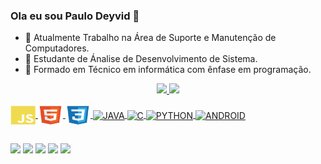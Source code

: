 ### Ola eu sou Paulo Deyvid 👋

- 🔭 Atualmente Trabalho na Área de Suporte e Manutenção de Computadores.
- 🌱 Estudante de Ánalise de Desenvolvimento de Sistema.
- 🏫 Formado em Técnico em informática com ênfase em programação.

<div align="center">
  <a href="https://github.com/PDEYVID">
  <img height="180em" src="https://github-readme-stats.vercel.app/api?username=PDEYVID&show_icons=true&theme=tokyonight&include_all_commits=true&count_private=true"/>
  <img height="180em" src="https://github-readme-stats.vercel.app/api/top-langs/?username=PDEYVID&layout=compact&langs_count=7&theme=tokyonight"/>
</div>

<div style="display: inline_block"><br>
  <img align="center" alt="Js" height="30" width="40" src="https://raw.githubusercontent.com/devicons/devicon/master/icons/javascript/javascript-plain.svg">
  <img align="center" alt="HTML" height="30" width="40" src="https://raw.githubusercontent.com/devicons/devicon/master/icons/html5/html5-original.svg">
  <img align="center" alt="CSS" height="30" width="40" src="https://raw.githubusercontent.com/devicons/devicon/master/icons/css3/css3-original.svg">             
  <img align="center" alt="JAVA" height="30" width="40" src="https://cdn.jsdelivr.net/gh/devicons/devicon/icons/java/java-original.svg" />
  <img align="center" alt="C"  height="30" width="40" src="https://cdn.jsdelivr.net/gh/devicons/devicon/icons/c/c-original.svg" />
  <img align="center" alt="PYTHON" height="30" width="40" src="https://cdn.jsdelivr.net/gh/devicons/devicon/icons/python/python-original.svg" />
  <img align="center" alt="ANDROID" height="30" width="40" src="https://cdn.jsdelivr.net/gh/devicons/devicon/icons/androidstudio/androidstudio-original.svg" />     
</div>

##

<div>
<a href="https://www.linkedin.com/in/paulo-deyvid/"><img src="https://img.shields.io/badge/LinkedIn-0077B5?style=for-the-badge&logo=linkedin&logoColor=white"></a>
<a href="https://www.instagram.com/paulodeyvid_17/"><img src="https://img.shields.io/badge/Instagram-E4405F?style=for-the-badge&logo=instagram&logoColor=white"></a>
<a href="https://www.facebook.com/paulo.deyvid.98/"><img src="https://img.shields.io/badge/Facebook-1877F2?style=for-the-badge&logo=facebook&logoColor=white"></a>
<a href="https://www.twitch.tv/paulo_deyvid26/about"><img src="https://img.shields.io/badge/Twitch-9146FF?style=for-the-badge&logo=twitch&logoColor=white"></a>
<a href="https://discord.com/channels/@me"><img src="https://img.shields.io/badge/Discord-7289DA?style=for-the-badge&logo=discord&logoColor=white"></a>






</div>

